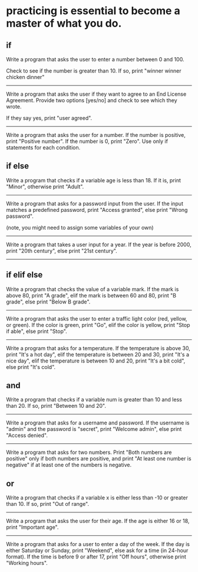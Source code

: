 # practicing is essential to become a master of what you do. 

## if 

Write a program that asks the user to enter a number between 0 and 100. 

Check to see if the number is greater than 10. If so, print "winner winner chicken dinner"

---

Write a program that asks the user if they want to agree to an End License Agreement. Provide two options [yes/no] and check to see which they wrote. 

If they say yes, print "user agreed". 

---

Write a program that asks the user for a number. If the number is positive, print "Positive number". If the number is 0, print "Zero". Use only if statements for each condition.

## if else 

Write a program that checks if a variable age is less than 18. If it is, print "Minor", otherwise print "Adult".

---

Write a program that asks for a password input from the user. If the input matches a predefined password, print "Access granted", else print "Wrong password".

(note, you might need to assign some variables of your own)

---

Write a program that takes a user input for a year. If the year is before 2000, print "20th century", else print "21st century".

---

## if elif else

Write a program that checks the value of a variable mark. If the mark is above 80, print "A grade", elif the mark is between 60 and 80, print "B grade", else print "Below B grade".

---


Write a program that asks the user to enter a traffic light color (red, yellow, or green). If the color is green, print "Go", elif the color is yellow, print "Stop if able", else print "Stop".

---

Write a program that asks for a temperature. If the temperature is above 30, print "It's a hot day", elif the temperature is between 20 and 30, print "It's a nice day", elif the temperature is between 10 and 20, print "It's a bit cold", else print "It's cold".

## and 

Write a program that checks if a variable num is greater than 10 and less than 20. If so, print "Between 10 and 20".

---

Write a program that asks for a username and password. If the username is "admin" and the password is "secret", print "Welcome admin", else print "Access denied".

---

Write a program that asks for two numbers. Print "Both numbers are positive" only if both numbers are positive, and print "At least one number is negative" if at least one of the numbers is negative.



## or

Write a program that checks if a variable x is either less than -10 or greater than 10. If so, print "Out of range".

---

Write a program that asks the user for their age. If the age is either 16 or 18, print "Important age".

---

Write a program that asks for a user to enter a day of the week. If the day is either Saturday or Sunday, print "Weekend", else ask for a time (in 24-hour format). If the time is before 9 or after 17, print "Off hours", otherwise print "Working hours".